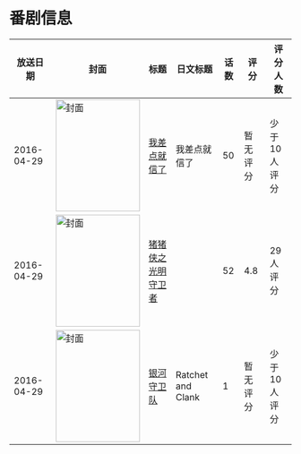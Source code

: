 # 番剧信息

|放送日期|封面|标题|日文标题|话数|评分|评分人数|
|---|---|---|---|---|---|---|
|2016-04-29|<img src="https://lain.bgm.tv/pic/cover/c/93/7a/179999_qnh6s.jpg" alt="封面" style="width:150px;height:200px;object-fit:cover;">|[我差点就信了](https://bangumi.tv/subject/179999)|我差点就信了|50|暂无评分|少于10人评分|
|2016-04-29|<img src="https://lain.bgm.tv/pic/cover/c/53/50/208074_Rk7kk.jpg" alt="封面" style="width:150px;height:200px;object-fit:cover;">|[猪猪侠之光明守卫者](https://bangumi.tv/subject/208074)||52|4.8|29人评分|
|2016-04-29|<img src="https://lain.bgm.tv/pic/cover/c/46/00/178625_P2RPG.jpg" alt="封面" style="width:150px;height:200px;object-fit:cover;">|[银河守卫队](https://bangumi.tv/subject/178625)|Ratchet and Clank|1|暂无评分|少于10人评分|
